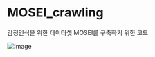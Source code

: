 # MOSEI_crawling

감정인식을 위한 데이터셋 MOSEI를 구축하기 위한 코드










![image](https://github.com/nanhungrybin/MOSEI_crawling/assets/97181397/2622cab2-660c-49fa-815f-c6c8d05d8a79)

